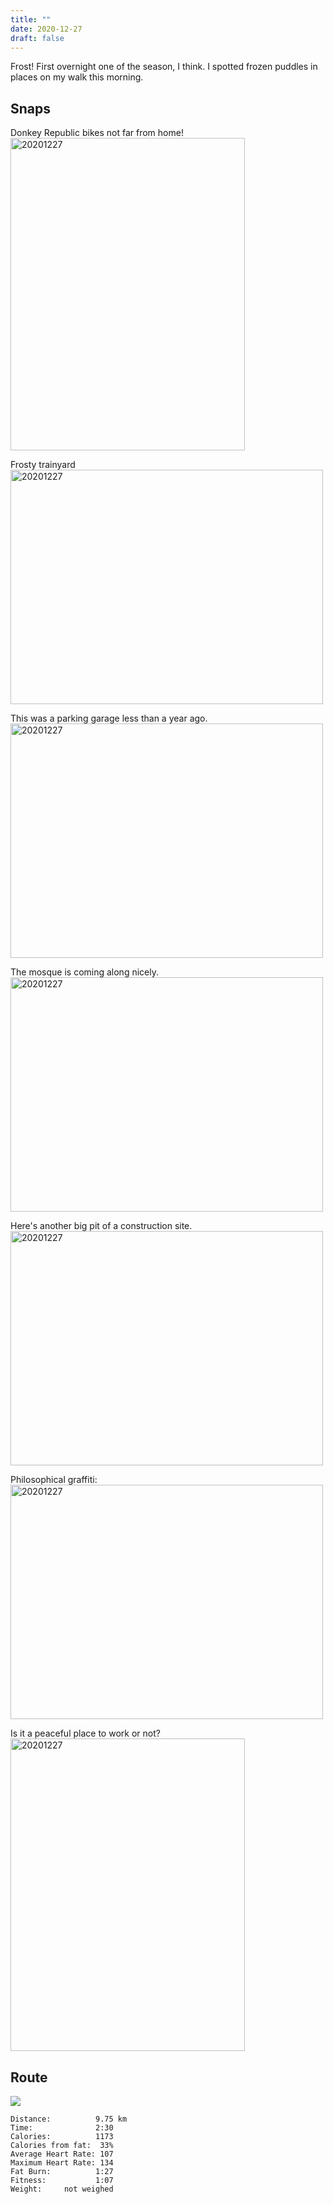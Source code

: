 ```yaml
---
title: ""
date: 2020-12-27
draft: false
---
```


Frost!  First overnight one of the season, I think.  I spotted frozen puddles in places on my walk this morning.
## Snaps

Donkey Republic bikes not far from home!  
<a data-flickr-embed="true" href="https://www.flickr.com/photos/cliff1976/50766521211/in/datetaken-public/" title="20201227"><img src="https://live.staticflickr.com/65535/50766521211_f14ec9ccc9.jpg" width="375" height="500" alt="20201227"></a><script async src="//embedr.flickr.com/assets/client-code.js" charset="utf-8"></script>

Frosty trainyard  
<a data-flickr-embed="true" href="https://www.flickr.com/photos/cliff1976/50766634512/in/datetaken-public/" title="20201227"><img src="https://live.staticflickr.com/65535/50766634512_0922892f77.jpg" width="500" height="375" alt="20201227"></a><script async src="//embedr.flickr.com/assets/client-code.js" charset="utf-8"></script>

This was a parking garage less than a year ago.  
<a data-flickr-embed="true" href="https://www.flickr.com/photos/cliff1976/50766634557/in/datetaken-public/" title="20201227"><img src="https://live.staticflickr.com/65535/50766634557_c585d0a590.jpg" width="500" height="375" alt="20201227"></a><script async src="//embedr.flickr.com/assets/client-code.js" charset="utf-8"></script>

The mosque is coming along nicely.  
<a data-flickr-embed="true" href="https://www.flickr.com/photos/cliff1976/50765781848/in/datetaken-public/" title="20201227"><img src="https://live.staticflickr.com/65535/50765781848_8b2cbba99f.jpg" width="500" height="375" alt="20201227"></a><script async src="//embedr.flickr.com/assets/client-code.js" charset="utf-8"></script>

Here's another big pit of a construction site.  
<a data-flickr-embed="true" href="https://www.flickr.com/photos/cliff1976/50765781883/in/datetaken-public/" title="20201227"><img src="https://live.staticflickr.com/65535/50765781883_f5eb7ff539.jpg" width="500" height="375" alt="20201227"></a><script async src="//embedr.flickr.com/assets/client-code.js" charset="utf-8"></script>

Philosophical graffiti:  
<a data-flickr-embed="true" href="https://www.flickr.com/photos/cliff1976/50765782188/in/datetaken-public/" title="20201227"><img src="https://live.staticflickr.com/65535/50765782188_f6db91403b.jpg" width="500" height="375" alt="20201227"></a><script async src="//embedr.flickr.com/assets/client-code.js" charset="utf-8"></script>

Is it a peaceful place to work or not?  
<a data-flickr-embed="true" href="https://www.flickr.com/photos/cliff1976/50766634242/in/datetaken-public/" title="20201227"><img src="https://live.staticflickr.com/65535/50766634242_7f80c63143.jpg" width="375" height="500" alt="20201227"></a><script async src="//embedr.flickr.com/assets/client-code.js" charset="utf-8"></script>

## Route

![](/20201227.jpg)  

```
Distance:          9.75 km
Time:              2:30
Calories:          1173
Calories from fat:  33%
Average Heart Rate: 107
Maximum Heart Rate: 134
Fat Burn:          1:27
Fitness:           1:07
Weight:     not weighed
```
